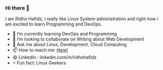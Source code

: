### Hi there 👋

I am Ridho Hafidz, i really like Linux System administration and right now i am excited to learn Programming and DevOps.
- 🌱 I’m currently learning DevOps and Programming
- 👯 I’m looking to collaborate on Writing about Web Development
- 💬 Ask me about Linux, Development, Cloud Computing
- 📫 How to reach me: [Here!](mailto:mridhohafidz12@gmail.com)
- 😄 Linkedin : linkedin.com/in/ridhohafidz
- ⚡ Fun fact: Linux Geekers




<!--
**ridhohafidz/ridhohafidz** is a ✨ _special_ ✨ repository because its `README.md` (this file) appears on your GitHub profile.
![Github stats](https://github-readme-stats.vercel.app/api?username=ridhohafidz&theme=highcontrast&show_icons=true&count_private=true)
Here are some ideas to get you started:

![gif_anime](https://www.sogeti.com/globalassets/global/content-images/explore/blog/2020-predictions/00086---desk-anim---dark-blue---v0.1.gif)
- 🔭 I’m currently working on ...
- 🌱 I’m currently learning ...
- 👯 I’m looking to collaborate on ...
- 🤔 I’m looking for help with ...
- 💬 Ask me about ...
- 📫 How to reach me: ...
- 😄 Pronouns: ...
- ⚡ Fun fact: ...
-->
